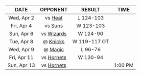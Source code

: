 |    DATE     |              OPPONENT              |    RESULT    |  TIME   |
|:-----------:|:----------------------------------:|:------------:|:-------:|
| Wed, Apr 2  |         vs [Heat](/r/heat)         |  L 124-103   |         |
| Fri, Apr 4  |         vs [Suns](/r/suns)         |  W 123-103   |         |
| Sun, Apr 6  | vs [Wizards](/r/washingtonwizards) |   W 124-90   |         |
| Tue, Apr 8  |      @ [Knicks](/r/NYKnicks)       | W 119-117 OT |         |
| Wed, Apr 9  |     @ [Magic](/r/OrlandoMagic)     |   L 96-76    |         |
| Fri, Apr 11 | vs [Hornets](/r/CharlotteHornets)  |   W 130-94   |         |
| Sun, Apr 13 | vs [Hornets](/r/CharlotteHornets)  |              | 1:00 PM |